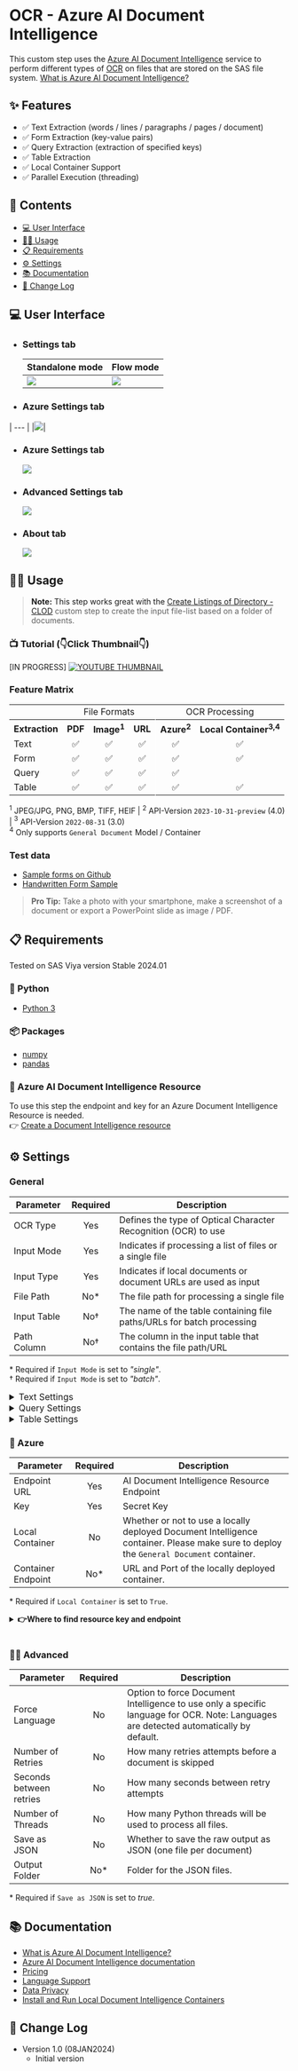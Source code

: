 # OCR - Azure AI Document Intelligence
This custom step uses the [Azure AI Document Intelligence](https://azure.microsoft.com/en-us/products/ai-services/ai-document-intelligence) service to perform different types of [OCR](https://en.wikipedia.org/wiki/Optical_character_recognition) on files that are stored on the SAS file system. [What is Azure AI Document Intelligence?](https://learn.microsoft.com/en-us/azure/ai-services/document-intelligence/overview?view=doc-intel-4.0.0)


## ✨ Features
- ✅ Text Extraction (words / lines / paragraphs / pages / document)
- ✅ Form Extraction (key-value pairs)
- ✅ Query Extraction (extraction of specified keys)
- ✅ Table Extraction
- ✅ Local Container Support
- ✅ Parallel Execution (threading)

## 📖 Contents
- [💻 User Interface](#user-interface)
- [👩‍💻 Usage](#usage)
- [📋 Requirements](#requirements)
- [⚙️ Settings](#settings)
- [📚 Documentation](#documentation)
- [📝 Change Log](#change-log)

<a name="user-interface"/>

## 💻 User Interface
* ### Settings tab ###
   | Standalone mode | Flow mode |
   | --- | --- |                  
   | ![](img/standalone-settings.PNG) | ![](img/flow-settings.PNG) |

* ### Azure Settings tab ###
| --- | 
|![](img/flow-azure-settings.PNG)|

* ### Azure Settings tab ###
  ![](img/flow-azure-settings.PNG)

* ### Advanced Settings tab ###
  ![](img/flow-advanced-settings.PNG)

* ### About tab ###
  ![](img/flow-about.PNG)

<a name="usage"/>

## 👩‍💻 Usage

> **Note:** This step works great with the [Create Listings of Directory - CLOD](https://github.com/sassoftware/sas-studio-custom-steps/tree/main/Create%20Listing%20of%20Directory%20CLOD) custom step  to create the input file-list based on a folder of documents. 

### 📺 Tutorial (👇Click Thumbnail👇)
[IN PROGRESS]
[![YOUTUBE THUMBNAIL](<img/thumbnail azure ocr custom step.jpg>)](https://youtu.be/RP0CHuIbVGE)

### Feature Matrix

<table>

  <tr>
    <td></td>
    <td colspan="3" align="center">File Formats</td>
    <td colspan="2" align="center">OCR Processing</td>
  </tr>
  <tr>
    <th>Extraction</th>
    <th>PDF</th>
    <th>Image<sup>1</sup></th>
    <th style="border-right: 1px solid #FFF;">URL</th>
    <th>Azure<sup>2</sup></th>
    <th>Local Container<sup>3</sup><sup>,4</sup></th>
  </tr>
  <tr>
    <td>Text</td>
    <td align="center">✅</td>
    <td align="center">✅</td>
    <td align="center" style="border-right: 1px solid #FFF;">✅</td>
    <td align="center">✅</td>
    <td align="center">✅</td>
  </tr>
  <tr>
    <td>Form</td>
    <td align="center">✅</td>
    <td align="center">✅</td>
    <td align="center" style="border-right: 1px solid #FFF;">✅</td>
    <td align="center">✅</td>
    <td align="center">✅</td>
  </tr>
  <tr>
    <td>Query</td>
    <td align="center">✅</td>
    <td align="center">✅</td>
    <td align="center" style="border-right: 1px solid #FFF;">✅</td>
    <td align="center">✅</td>
    <td align="center"></td>
  </tr>
  <tr>
    <td>Table</td>
    <td align="center">✅</td>
    <td align="center">✅</td>
    <td align="center" style="border-right: 1px solid #FFF;">✅</td>
    <td align="center">✅</td>
    <td align="center">✅</td>
  </tr>
</table>

$^1$ JPEG/JPG, PNG, BMP, TIFF, HEIF
| $^2$ API-Version `2023-10-31-preview` (4.0) 
| $^3$ API-Version `2022-08-31` (3.0) <br>
$^4$ Only supports `General Document` Model / Container

### Test data
- [Sample forms on Github](https://github.com/Azure/azure-sdk-for-python/tree/main/sdk/documentintelligence/azure-ai-documentintelligence/samples/sample_forms)
- [Handwritten Form Sample](https://www.nist.gov/image/sd19jpg)


> **Pro Tip:** Take a photo with your smartphone, make a screenshot of a document or export a PowerPoint slide as image / PDF.

<a name="requirements"/>

## 📋 Requirements

Tested on SAS Viya version Stable 2024.01

### 🐍 Python
- [Python 3](https://www.python.org/downloads/)

### 📦 Packages
- [numpy](https://pypi.org/project/numpy/)
- [pandas](https://pypi.org/project/pandas/)

### 🤖 Azure AI Document Intelligence Resource
To use this step the endpoint and key for an Azure Document Intelligence Resource is needed. <br> 👉 [Create a Document Intelligence resource](https://learn.microsoft.com/en-us/azure/ai-services/document-intelligence/create-document-intelligence-resource?view=doc-intel-4.0.0)

<a name="settings"/>

## ⚙️ Settings

### General
| Parameter   | Required      | Description                                                      |
|-------------|:---------------:|------------------------------------------------------------------|
| OCR Type    | Yes           | Defines the type of Optical Character Recognition (OCR) to use   |
| Input Mode  | Yes           | Indicates if processing a list of files or a single file         |
| Input Type  | Yes           | Indicates if local documents or document URLs are used as input        |
| File Path   | No*           | The file path for processing a single file                       |
| Input Table | No†           | The name of the table containing file paths/URLs for batch processing |
| Path Column | No†           | The column in the input table that contains the file path/URL    |

\* Required if ``Input Mode`` is set to *"single"*. <br>
† Required if ``Input Mode`` is set to *"batch"*.

<details>
  <summary style="font-size: 16px;">Text Settings</summary>
  
| Parameter            | Required | Description                                                                                     |
|----------------------|:--------:|-------------------------------------------------------------------------------------------------|
| Granularity |    Yes     | Defines granularity of the text output (e.g. word, line, paragrpah, page).  Has implications regarding extraction output (e.g. 'role' only for paragraphs, 'confidence' only for words/pages)<ul><li>**word** -  includes *confidence* value</li><li>**line** - text line per row</li><li>**paragraph** - blocks of text, can include 'role' of a given paragraph (heading, etc..)</li><li>**page** - everything one one page</li><li>**document** - everything in the document</li></ul> |

</details>

<details>
  <summary style="font-size: 16px;">Query Settings</summary>
  
| Parameter       | Required | Description                                                                                                         |
|-----------------|:--------:|---------------------------------------------------------------------------------------------------------------------|
| Query Fields    |    Yes    | List of keys that are used as queries in the extraction process.                                                    |
| Exclude Metadata|    No    | If set to 'yes', all meta information from the extraction will be ignored, and the output will only contain a column per key and a row per file. |

</details>

<details>
  <summary style="font-size: 16px;">Table Settings</summary>
  
| Parameter             | Required | Description                                                                                                               |
|-----------------------|:--------:|---------------------------------------------------------------------------------------------------------------------------|
| Table Output Format   |    Yes    | Defines the output format for table extraction: <ul><li>**map** - outputs (col_id, row_id, value) for later reconstruction</li><li>**reference** - outputs a row per table with a uuid as reference, stored in the defined library</li><li>**table** - outputs one table through standard output, supports only one table and one file</li></ul> |
| Table Output Library  |    No*    | Defines the output library for extracted. tables                                  |
| Select Tables         |    No†    | Defines if a table per document is selected.                                                          |
| Table Selection Method|    No    | Defines the method to select the table per document that is extracted: <ul><li>**index** - uses the index to select the extracted table.</li><li>**size** - selects the table with the most cells.</li></ul> |
| Table Index           |    No‡    | Table index to extract.                                                    |

\* Only available if ``Table Output Format`` is set to *"reference"*. <br>
† Defaults to true when ``Table Output Format`` is *"table"*. <br>
‡ Required if ``Table Selection Method`` is set to *"index"*

</details>

### 🔐 Azure
| Parameter  | Required | Description |
|---------------------|:----------:|--------------------------------|
|Endpoint URL| Yes | AI Document Intelligence Resource Endpoint |
|Key |Yes| Secret Key |
|Local Container |No| Whether or not to use a locally deployed Document Intelligence container. Please make sure to deploy the `General Document` container.   |
|Container Endpoint |No*| URL and Port of the locally deployed container.|

\* Required if `Local Container` is set to `True`. <br>

<details>
  <summary style="font-weight: bold;">👉Where to find resource key and endpoint</summary>

  ![](img/keys-and-endpoint.png)
</details>
<br>


### 🧙‍♂️ Advanced

| Parameter  | Required | Description |
|---------------------|:----------:|--------------------------------|
|Force Language| No |Option to force Document Intelligence to use only a specific language for OCR. Note: Languages are detected automatically by default.|
|Number of Retries| No |How many retries attempts before a document is skipped|
|Seconds between retries|No| How many seconds between retry attempts|
|Number of Threads|No|How many Python threads will be used to process all files.|
|Save as JSON|No|Whether to save the raw output as JSON (one file per document)|
|Output Folder|No*|Folder for the JSON files.|

\* Required if ``Save as JSON`` is set to *true*.

<a name="documentation"/>

## 📚 Documentation
- [What is Azure AI Document Intelligence?](https://learn.microsoft.com/en-us/azure/ai-services/document-intelligence/overview?view=doc-intel-4.0.0)
- [Azure AI Document Intelligence documentation](https://learn.microsoft.com/en-US/azure/ai-services/document-intelligence/?view=doc-intel-4.0.0&viewFallbackFrom=form-recog-3.0.0&branch=release-build-cogserv-forms-recognizer)
- [Pricing](https://azure.microsoft.com/en-us/pricing/details/ai-document-intelligence/#pricing)
- [Language Support](https://learn.microsoft.com/en-GB/azure/ai-services/document-intelligence/language-support-ocr?view=doc-intel-4.0.0&tabs=read-print%2Clayout-print%2Cgeneral)
- [Data Privacy](https://learn.microsoft.com/en-us/legal/cognitive-services/document-intelligence/data-privacy-security)
- [Install and Run Local Document Intelligence Containers](https://learn.microsoft.com/en-us/azure/ai-services/document-intelligence/containers/install-run?view=doc-intel-3.0.0&preserve-view=true&tabs=general-document#run-the-container-with-the-docker-compose-up-command)
  
<a name="change-log"/>

## 📝 Change Log
* Version 1.0 (08JAN2024) 
    * Initial version
